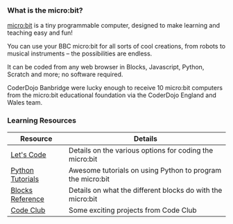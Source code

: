 ### What is the micro:bit?

[micro:bit](https://microbit.org/) is a tiny programmable computer, designed to make learning and teaching easy and fun!

You can use your BBC micro:bit for all sorts of cool creations, from robots to musical instruments – the possibilities are endless.

It can be coded from any web browser in Blocks, Javascript, Python, Scratch and more; no software required.

CoderDojo Banbridge were lucky enough to receive 10 micro:bit computers from the micro:bit educational foundation via the CoderDojo England and Wales team.

### Learning Resources

| Resource                                                                                             	| Details                                                    	|
|------------------------------------------------------------------------------------------------------	|------------------------------------------------------------	|
| [Let's Code](https://microbit.org/code/)                                                             	| Details on the various options for coding the micro:bit    	|
| [Python Tutorials](http://microbit-micropython.readthedocs.io/en/latest/tutorials/introduction.html) 	| Awesome tutorials on using Python to program the micro:bit 	|
| [Blocks Reference](https://makecode.microbit.org/reference)                                          	| Details on what the different blocks do with the micro:bit 	|
| [Code Club](https://codeclubprojects.org/en-GB/microbit/)                                            	| Some exciting projects from Code Club                      	|

